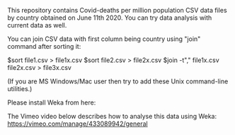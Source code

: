 This repository contains Covid-deaths per million population CSV data files by country obtained on June 11th 2020.
You can try data analysis with current data as well. 

You can join CSV data with first column being country using "join" command after sorting it:

$sort file1.csv > file1x.csv
$sort file2.csv > file2x.csv
$join -t"," file1x.csv file2x.csv > file3x.csv

(If you are MS Windows/Mac user then try to add these Unix command-line utilities.) 

Please install Weka from here:


The Vimeo video below describes how to analyse this data using Weka:
https://vimeo.com/manage/433089942/general

